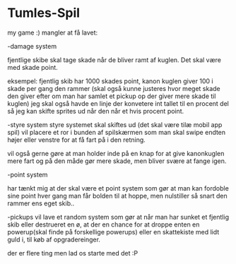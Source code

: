 # Tumles-Spil
my game :)
mangler at få lavet:

-damage system

fjentlige skibe skal tage skade når de bliver ramt af kuglen. Det skal være med skade point. 

eksempel:
fjentlig skib har 1000 skades point, kanon kuglen giver 100 i skade per gang den rammer (skal også kunne justeres hvor meget skade den giver efter om man har samlet et pickup op der giver mere skade til kuglen)
jeg skal også havde en linje der konvetere int tallet til en procent del så jeg kan skifte sprites ud når den når et hvis procent point.

-styre system
styre systemet skal skiftes ud (det skal være tilæ mobil app spil)
vil placere et ror i bunden af spilskærmen som man skal swipe endten højer eller venstre for at få fart på i den retning.

vil også gerne gøre at man holder inde på en knap for at give kanonkuglen mere fart og på den måde gør mere skade, men bliver svære at fange igen.

-point system

har tænkt mig at der skal være et point system som gør at man kan fordoble sine point hver gang man får bolden til at hoppe, men nulstiller så snart den rammer ens eget skib..

-pickups
vil lave et random system som gør at når man har sunket et fjentlig skib eller destrueret en ø, at der en chance for at droppe enten en powerup(skal finde på forskellige powerups) eller en skattekiste med lidt guld
i, til køb af opgradereinger. 

der er flere ting men lad os starte med det :P

